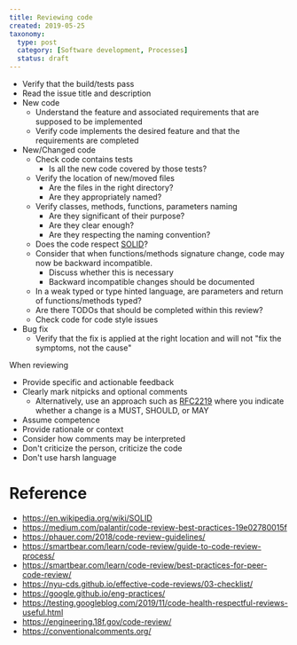 ```yaml
---
title: Reviewing code
created: 2019-05-25
taxonomy:
  type: post
  category: [Software development, Processes]
  status: draft
---
```


* Verify that the build/tests pass
* Read the issue title and description
* New code
	* Understand the feature and associated requirements that are supposed to be implemented
	* Verify code implements the desired feature and that the requirements are completed
* New/Changed code
	* Check code contains tests
		* Is all the new code covered by those tests?
	* Verify the location of new/moved files
		* Are the files in the right directory?
		* Are they appropriately named?
	* Verify classes, methods, functions, parameters naming
		* Are they significant of their purpose?
		* Are they clear enough?
		* Are they respecting the naming convention?
	* Does the code respect [SOLID](https://en.wikipedia.org/wiki/SOLID)?
	* Consider that when functions/methods signature change, code may now be backward incompatible.
		* Discuss whether this is necessary
		* Backward incompatible changes should be documented
	* In a weak typed or type hinted language, are parameters and return of functions/methods typed?
	* Are there TODOs that should be completed within this review?
	* Check code for code style issues
* Bug fix
	* Verify that the fix is applied at the right location and will not "fix the symptoms, not the cause"

When reviewing
* Provide specific and actionable feedback
* Clearly mark nitpicks and optional comments
	* Alternatively, use an approach such as [RFC2219](https://datatracker.ietf.org/doc/html/rfc2119) where you indicate whether a change is a MUST, SHOULD, or MAY
* Assume competence
* Provide rationale or context
* Consider how comments may be interpreted
* Don't criticize the person, criticize the code
* Don't use harsh language

# Reference
* https://en.wikipedia.org/wiki/SOLID
* https://medium.com/palantir/code-review-best-practices-19e02780015f
* https://phauer.com/2018/code-review-guidelines/
* https://smartbear.com/learn/code-review/guide-to-code-review-process/
* https://smartbear.com/learn/code-review/best-practices-for-peer-code-review/
* https://nyu-cds.github.io/effective-code-reviews/03-checklist/
* https://google.github.io/eng-practices/
* https://testing.googleblog.com/2019/11/code-health-respectful-reviews-useful.html
* https://engineering.18f.gov/code-review/
* https://conventionalcomments.org/

